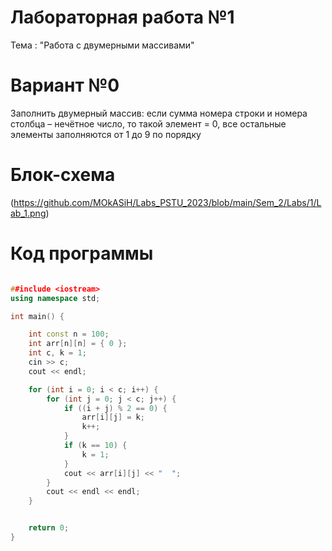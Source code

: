 
# Лабораторная работа №1
Тема : "Работа с двумерными массивами"

# Вариант №0
Заполнить двумерный массив: если сумма номера строки и номера столбца – нечётное число, то такой элемент = 0, все остальные элементы заполняются от 1 до 9 по порядку

# Блок-схема
(https://github.com/MOkASiH/Labs_PSTU_2023/blob/main/Sem_2/Labs/1/Lab_1.png)


# Код программы

```cpp

##include <iostream>
using namespace std;

int main() {

	int const n = 100;
	int arr[n][n] = { 0 };
	int c, k = 1;
	cin >> c;
	cout << endl;

	for (int i = 0; i < c; i++) {
		for (int j = 0; j < c; j++) {
			if ((i + j) % 2 == 0) {
				arr[i][j] = k;
				k++;
			}
			if (k == 10) {
				k = 1;
			}
			cout << arr[i][j] << "  ";
		}
		cout << endl << endl;
	}


	return 0;
}
```
